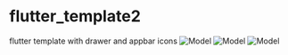 # flutter_template2
flutter template with drawer and appbar icons
![Model](https://github.com/sonnny/flutter_template/blob/main/screenshot/flut1.png)
![Model](https://github.com/sonnny/flutter_template/blob/main/screenshot/flut2.png)
![Model](https://github.com/sonnny/flutter_template/blob/main/screenshot/flut3.png)

